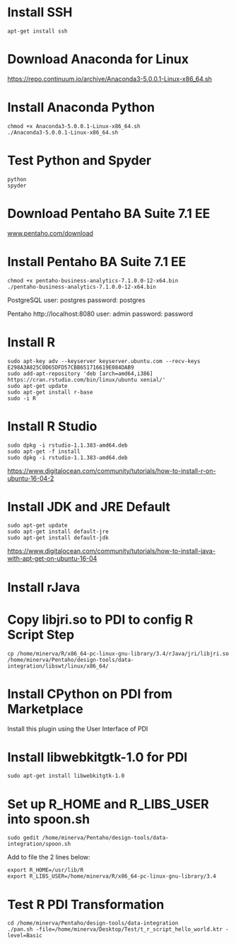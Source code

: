 



# Install SSH
```
apt-get install ssh
```

# Download Anaconda for Linux
https://repo.continuum.io/archive/Anaconda3-5.0.0.1-Linux-x86_64.sh

# Install Anaconda Python
```
chmod +x Anaconda3-5.0.0.1-Linux-x86_64.sh 
./Anaconda3-5.0.0.1-Linux-x86_64.sh
```

# Test Python and Spyder 
```
python
spyder
```

# Download Pentaho BA Suite 7.1 EE
www.pentaho.com/download 

# Install Pentaho BA Suite 7.1 EE
```
chmod +x pentaho-business-analytics-7.1.0.0-12-x64.bin
./pentaho-business-analytics-7.1.0.0-12-x64.bin
```

PostgreSQL
user: postgres
password: postgres

Pentaho
http://localhost:8080
user: admin
password: password


# Install R 
```
sudo apt-key adv --keyserver keyserver.ubuntu.com --recv-keys E298A3A825C0D65DFD57CBB651716619E084DAB9
sudo add-apt-repository 'deb [arch=amd64,i386] https://cran.rstudio.com/bin/linux/ubuntu xenial/'
sudo apt-get update
sudo apt-get install r-base
sudo -i R
```

# Install R Studio
```
sudo dpkg -i rstudio-1.1.383-amd64.deb
sudo apt-get -f install
sudo dpkg -i rstudio-1.1.383-amd64.deb
```

https://www.digitalocean.com/community/tutorials/how-to-install-r-on-ubuntu-16-04-2

# Install JDK and JRE Default
```
sudo apt-get update
sudo apt-get install default-jre
sudo apt-get install default-jdk
```

https://www.digitalocean.com/community/tutorials/how-to-install-java-with-apt-get-on-ubuntu-16-04

# Install rJava

# Copy libjri.so to PDI to config R Script Step
```
cp /home/minerva/R/x86_64-pc-linux-gnu-library/3.4/rJava/jri/libjri.so /home/minerva/Pentaho/design-tools/data-integration/libswt/linux/x86_64/
```

# Install CPython on PDI from Marketplace
Install this plugin using the User Interface of PDI

# Install libwebkitgtk-1.0 for PDI
```
sudo apt-get install libwebkitgtk-1.0
```

# Set up R_HOME and R_LIBS_USER into spoon.sh 
```
sudo gedit /home/minerva/Pentaho/design-tools/data-integration/spoon.sh 
```

Add to file the 2 lines below:
```
export R_HOME=/usr/lib/R
export R_LIBS_USER=/home/minerva/R/x86_64-pc-linux-gnu-library/3.4
```

# Test R PDI Transformation 
```
cd /home/minerva/Pentaho/design-tools/data-integration
./pan.sh -file=/home/minerva/Desktop/Test/t_r_script_hello_world.ktr -level=Basic
```




